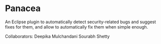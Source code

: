 # Panacea

An Eclipse plugin to automatically detect security-related bugs and suggest fixes for them, and allow to automatically fix them when simple enough.

Collaborators:
Deepika Mulchandani
Sourabh Shetty